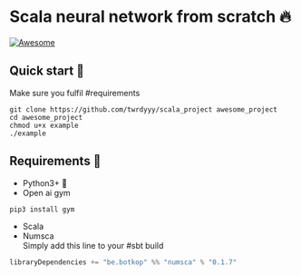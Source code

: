 # Scala neural network from scratch :fire:

[![Awesome](https://cdn.rawgit.com/sindresorhus/awesome/d7305f38d29fed78fa85652e3a63e154dd8e8829/media/badge.svg)](https://github.com/sindresorhus/awesome)

## Quick start :rocket:

Make sure you fulfil #requirements

```shell script
git clone https://github.com/twrdyyy/scala_project awesome_project
cd awesome_project
chmod u+x example
./example
```

## Requirements :mega:
 - Python3+ :snake:
 - Open ai gym 
 ```shell script
pip3 install gym
```
 - Scala
 - Numsca 
 \
Simply add this line to your #sbt build
```scala
libraryDependencies += "be.botkop" %% "numsca" % "0.1.7"
``` 




